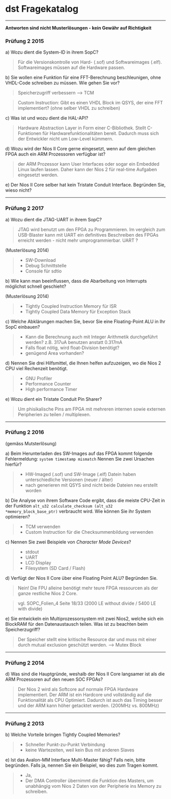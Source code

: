 
# dst Fragekatalog

---

**Antworten sind nicht Musterlösungen - kein Gewähr auf Richtigkeit**


### Prüfung 2 2015

a) Wozu dient die System-ID in ihrem SopC?

> Für die Versionskontrolle von Hard- (.sof) und Softwareimages (.elf).
Softwareimages müssen auf die Hardware passen.


b) Sie wollen eine Funktion für eine FFT-Berechnung beschleunigen, ohne VHDL-Code schreiben zu müssen. Wie gehen Sie vor?

> Speicherzugriff verbessern --> TCM

> Custom Instruction: Gibt es einen VHDL Block im QSYS, der eine FFT implementiert? (ohne selber VHDL zu schreiben)

c) Was ist und wozu dient die HAL-API? 

> Hardware Abstraction Layer in Form einer C-Bibliothek.
Stellt C-Funktionen für Hardwarefunktionalitäten bereit.
Dadurch muss sich der Entwickler nicht um Low-Level kümmern.

d) Wozu wird der Nios II Core gerne eingesetzt, wenn auf dem gleichen FPGA auch ein ARM Prozessoren verfügbar ist? 

> der ARM Prozessor kann User Interfaces oder sogar ein Embedded Linux laufen lassen.
> Daher kann der Nios 2 für real-time Aufgaben eingesetzt werden.

e) Der Nios II Core selber hat kein Tristate Conduit Interface. Begründen Sie, wieso nicht? 

---

### Prüfung 2 2017

a) Wozu dient die JTAG-UART in ihrem SopC?

> JTAG wird benutzt um den FPGA zu Programmieren.
Im vergleich zum USB-Blaster kann mit UART ein definitives Beschreiben des FPGAs erreicht werden - nicht mehr umprogrammierbar.
 UART ?

(Musterlösung 2014)

> - SW-Download
> - Debug Schnittstelle
> - Console für sdtio

b) Wie kann man beeinflussen, dass die Abarbeitung von Interrupts möglichst schnell geschieht?

(Musterlösung 2014)

> - Tightly Coupled Instruction Memory für ISR
> - Tightly Coupled Data Memory für Exception Stack

c) Welche Abklärungen machen Sie, bevor Sie eine Floating-Point ALU in Ihr SopC einbauen? 

> - Kann die Berechnung auch mit Integer Arithmetik durchgeführt werden? z.B. 317uA benutzen anstatt 0.317mA
> - Falls float nötig, wird float-Division benötigt?
> - genügend Area vorhanden?

d) Nennen Sie drei Hilfsmittel, die Ihnen helfen aufzuzeigen, wo die Nios 2 CPU viel Rechenzeit benötigt.

> - GNU Profiler
> - Performance Counter
> - High performance Timer


e) Wozu dient ein Tristate Conduit Pin Sharer?

> Um phisikalische Pins am FPGA mit mehreren internen sowie externen Peripherien zu teilen / multiplexen.

---

### Prüfung 2 2016

(gemäss Mutsterlösung)

a) Beim Herunterladen des SW-Images auf das FPGA kommt folgende Fehlermeldung: 
`system timestamp mismatch` Nennen Sie zwei Ursachen hierfür? 

> - HW-Imaged (.sof) und SW-Image (.elf) Datein haben unterschiedliche Versionen (neuer / älter)
> - nach generieren mit QSYS sind nicht beide Dateien neu erstellt worden

b) Die Analyse von ihrem Software Code ergibt, dass die meiste CPU-Zeit in der Funktion `alt_u32 calculate_checksum (alt_u32 *memory_block_base_ptr)` verbraucht wird. Wie können Sie ihr System optimieren? 

> - TCM verwenden
> - Custom Instruction für die Checksummenbildung verwenden

c) Nennen Sie zwei Beispiele von *Character Mode Devices*?

> - stdout
> - UART
> - LCD Display
> - Filesystem (SD Card / Flash)

d) Verfügt der Nios II Core über eine Floating Point ALU? Begründen Sie.

> Nein! Die FPU alleine benötigt mehr teure FPGA ressourcen als der ganze restliche Nios 2 Core.

> vgl. SOPC_Folien_4 Seite 18/33 (2000 LE without divide / 5400 LE with divide)

e) Sie entwickeln ein Multiprozessorsystem mit zwei Nios2, welche sich ein BlockRAM für den Datenaustausch teilen. Was ist zu beachten beim Speicherzugriff? 

> Der Speicher stellt eine kritische Resource dar und muss mit einer durch mutual exclusion geschützt werden. --> Mutex Block

---

### Prüfung 2 2014

d) Was sind die Hauptgründe, weshalb der Nios II Core langsamer ist als die ARM Prozessoren auf den neuen SOC FPGAs? 

> Der Nios 2 wird als Softcore auf normale FPGA Hardware implementiert.
> Der ARM ist ein Hardcore und vollständig auf die Funktionalität als CPU Optimiert. Dadurch ist auch das Timing besser und der ARM kann höher getacktet werden. (200MHz vs. 800MHz)

--- 

### Prüfung 2 2013

b) Welche Vorteile bringen Tightly Coupled Memories?

> - Schneller Punkt-zu-Punkt Verbindung
> - keine Wartezeiten, weil kein Bus mit anderen Slaves

e) Ist das Avalon-MM Interface Multi-Master fähig? Falls nein, bitte begründen. Falls ja, nennen Sie ein Beispiel, wo dies zum Tragen kommt.

> - Ja,
> - Der DMA Controller übernimmt die Funktion des Masters, um unabhängig vom Nios 2 Daten von der Peripherie ins Memory zu schreiben.




